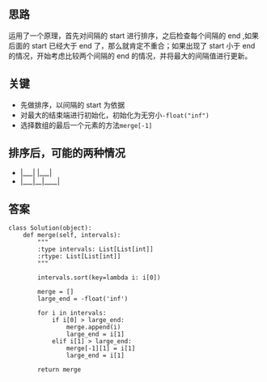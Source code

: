 ## 思路
运用了一个原理，首先对间隔的 start 进行排序，之后检查每个间隔的 end ,如果后面的 start 已经大于 end 了，那么就肯定不重合；如果出现了 start 小于 end 的情况，开始考虑比较两个间隔的 end 的情况，并将最大的间隔值进行更新。

## 关键
+ 先做排序，以间隔的 start 为依据
+ 对最大的结束端进行初始化，初始化为无穷小`-float("inf")`
+ 选择数组的最后一个元素的方法`merge[-1]`

## 排序后，可能的两种情况
+ |\_\_\_|  |\_\_\_|
+ |\_\_\_|\_\_|\_\_\_\_|

## 答案
```
class Solution(object):
    def merge(self, intervals):
        """
        :type intervals: List[List[int]]
        :rtype: List[List[int]]
        """
        
        intervals.sort(key=lambda i: i[0])
        
        merge = []
        large_end = -float('inf')
        
        for i in intervals:
            if i[0] > large_end:
                merge.append(i)
                large_end = i[1]
            elif i[1] > large_end:
                merge[-1][1] = i[1]
                large_end = i[1]
                
        return merge
```
